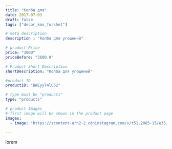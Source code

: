 ```yaml
---
title: "Колба для"
date: 2017-07-03
draft: false
tags: ["decor_kmv_furshet"]

# meta description
description : "Колба для угощений"

# product Price
price: "3000"
priceBefore: "3600.0"

# Product Short Description
shortDescription: "Колба для угощений"

#product ID
productID: "BWEyyT4lC52"

# type must be "products"
type: "products"

# product Images
# first image will be shown in the product page
images:
  - image: "https://scontent-arn2-2.cdninstagram.com/v/t51.2885-15/e35/19623132_1865858133679013_7387096277399371776_n.jpg?se=7&tp=1&_nc_ht=scontent-arn2-2.cdninstagram.com&_nc_cat=105&_nc_ohc=RHMFPLiSm9kAX9wbKG0&oh=775c55ae4628a9b177960a256801019f&oe=607620AA&ig_cache_key=MTU1MDU4NzUzMTM3MjAxNTIyMg%3D%3D.2"

---
```

lorem

